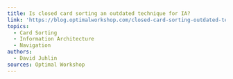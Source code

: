 ```yaml
---
title: Is closed card sorting an outdated technique for IA?
link: 'https://blog.optimalworkshop.com/closed-card-sorting-outdated-technique-ia'
topics:
  - Card Sorting
  - Information Architecture
  - Navigation
authors:
  - David Juhlin
sources: Optimal Workshop
---
```



